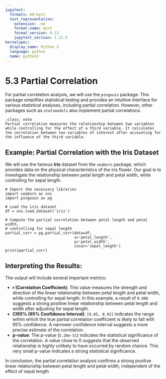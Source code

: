 ```yaml
---
jupytext:
  formats: md:myst
  text_representation:
    extension: .md
    format_name: myst
    format_version: 0.13
    jupytext_version: 1.11.5
kernelspec:
  display_name: Python 3
  language: python
  name: python3
---
```


# 5.3  Partial Correlation

For partial correlation analysis, we will use the `pingouin` package. This package simplifies statistical testing and provides an intuitive interface for various statistical analyses, including partial correlation. However, other packages such as `statsmodels` also implement partial correlations.

```{admonition} Partial Correlation
:class: note
Partial correlation measures the relationship between two variables while controlling for the effect of a third variable. It calculates the correlation between two variables of interest after accounting for the influence of the third variable.
```

## Example: Partial Correlation with the Iris Dataset

We will use the famous **Iris** dataset from the `seaborn` package, which provides data on the physical characteristics of the iris flower. Our goal is to investigate the relationship between petal length and petal width, while controlling for sepal length.

```{code-cell}
# Import the necessary libraries
import seaborn as sns
import pingouin as pg

# Load the iris dataset
df = sns.load_dataset('iris')

# Compute the partial correlation between petal length and petal width,
# controlling for sepal length
partial_corr = pg.partial_corr(data=df,
                               x='petal_length',
                               y='petal_width',
                               covar='sepal_length')
print(partial_corr)
```

## Interpreting the Results:

The output will include several important metrics:

- **r (Correlation Coefficient)**: This value measures the strength and direction of the linear relationship between petal length and petal width, while controlling for sepal length. In this example, a result of `0.886` suggests a strong positive linear relationship between petal length and width after adjusting for sepal length.
- **CI95% (95% Confidence Interval)**: `[0.85, 0.92]` indicates the range within which the true partial correlation coefficient is likely to fall with 95% confidence. A narrower confidence interval suggests a more precise estimate of the correlation.
- **p-value**: The p-value (`5.26e-51`) indicates the statistical significance of the correlation. A value close to 0 suggests that the observed relationship is highly unlikely to have occurred by random chance. This very small p-value indicates a strong statistical significance.

In conclusion, the partial correlation analysis confirms a strong positive linear relationship between petal length and petal width, independent of the effect of sepal length